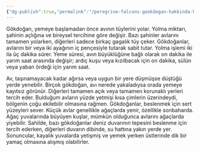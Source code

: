 ```yaml
---
{"dg-publish":true,"permalink":"/peregrine-falcons-goekdogan-hakkinda-hersey/genc-ve-yetiskinlerin-taktikleri/goekdoganlarin-tuey-yolma-ve-gurme-av-keyfi-goekdoganlarin-sofra-adabi/"}
---
```


Gökdoğan, yemeye başlamadan önce avının tüylerini yolar. Yolma miktarı, şahinin açlığına ve bireysel tercihine göre değişir. Bazı şahinler avlarını tamamen yolarken, diğerleri sadece birkaç gagalık tüy çeker. Gökdoğanlar, avlarını bir veya iki ayağının iç pençesiyle tutarak sabit tutar. Yolma işlemi iki ila üç dakika sürer. Yeme süresi, avın büyüklüğüne bağlı olarak on dakika ile yarım saat arasında değişir; ardıç kuşu veya kızılbacak için on dakika, sülün veya yaban ördeği için yarım saat.

Av, taşınamayacak kadar ağırsa veya uygun bir yere düşmüşse düştüğü yerde yenebilir. Birçok gökdoğan, avı nerede yakaladıysa orada yemeye kayıtsız görünür. Diğerleri tamamen açık veya tamamen korunaklı yerleri tercih eder. Bulduğum avların yüzde yetmişi kısa çimlerin üzerindeydi, bölgenin çoğu ekilebilir olmasına rağmen. Gökdoğanlar, beslenmek için sert yüzeyleri sever. Küçük avlar genellikle ağaçlarda yenir, özellikle sonbaharda. Ağaç yuvalarında büyüyen kuşlar, mümkün olduğunca avlarını ağaçlarda yiyebilir. Sahilde, bazı gökdoğanlar deniz duvarının tepesini beslenme için tercih ederken, diğerleri duvarın dibinde, su hattına yakın yerde yer. Sonuncular, kayalık yuvalarda yetişmiş ve yemek yerken üstlerinde dik bir yamaç olmasına alışmış olabilirler.
